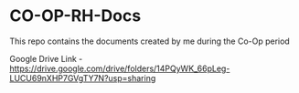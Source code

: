 # CO-OP-RH-Docs
This repo contains the documents created by me during the Co-Op period

Google Drive Link - https://drive.google.com/drive/folders/14PQyWK_66pLeg-LUCU69nXHP7GVgTY7N?usp=sharing
